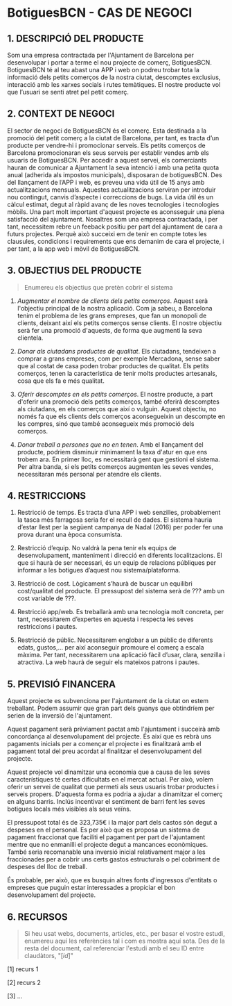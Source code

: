 ﻿# BotiguesBCN - CAS DE NEGOCI #


## 1. DESCRIPCIÓ DEL PRODUCTE ##

Som una empresa contractada per l'Ajuntament de Barcelona per desenvolupar i portar a terme el nou projecte de comerç, BotiguesBCN.
BotiguesBCN té al teu abast una APP i web on podreu trobar tota la informació dels petits comerços de la nostra ciutat, descomptes exclusius, interacció amb les xarxes socials i rutes temàtiques. El nostre producte vol que l’usuari se senti atret pel petit comerç.

## 2. CONTEXT DE NEGOCI ##

El sector de negoci de BotiguesBCN és el comerç. Esta destinada a la promoció del petit comerç a la ciutat de Barcelona, per tant, es tracta d’un producte per vendre-hi i promocionar serveis. Els petits comerços de Barcelona promocionaran els seus serveis per establir vendes amb els usuaris de BotiguesBCN.
Per accedir a aquest servei, els comerciants hauran de comunicar a Ajuntament la seva intenció i amb una petita quota anual (adherida als impostos municipals), disposaran de botiguesBCN.
Des del llançament de l’APP i web, es preveu una vida útil de 15 anys amb actualitzacions mensuals. Aquestes actualitzacions serviran per introduir nou contingut, canvis d’aspecte i correccions de bugs. La vida útil és un càlcul estimat, degut al ràpid avanç de les noves tecnologies i tecnologies mòbils.
Una part molt important d'aquest projecte es aconsseguir una plena satisfacció del ajuntament. Nosaltres som una empresa contractada, i per tant, necessitem rebre un feeback positiu per part del ajuntament de cara a futurs projectes. Perquè això succeixi em de tenir en compte totes les clausules, condicions i requirements que ens demanim de cara el projecte, i per tant, a la app web i mòvil de BotiguesBCN.

## 3. OBJECTIUS DEL PRODUCTE ##

> Enumereu els objectius que pretèn cobrir el sistema

1. *Augmentar el nombre de clients dels petits comerços*. Aquest serà l'objectiu principal de la nostra aplicació. Com ja sabeu, a Barcelona tenim el problema de les grans empreses, que fan un monopoli de clients, deixant així els petits comerços sense clients. El nostre objectiu serà fer una promoció d'aquests, de forma que augmenti la seva clientela.

2. *Donar als ciutadans productes de qualitat*. Els ciutadans, tendeixen a comprar a grans empreses, com per exemple Mercadona, sense saber que al costat de casa poden  trobar productes de qualitat. Els petits comerços, tenen la característica de tenir molts productes artesanals, cosa que els fa e més qualitat.

3. *Oferir descomptes en els petits comerços*. El nostre producte, a part d'oferir una promoció dels petits comerços, també oferirà descomptes als ciutadans, en els comerços que així o vulguin. Aquest objectiu, no només fa que els clients dels comerços aconsegueixin un descompte en les compres, sinó que també aconsegueix més promoció dels comerços.

4. *Donar treball a persones que no en tenen*. Amb el llançament del producte, podriem disminuir minimament la taxa d'atur en que ens trobem ara. En primer lloc, es necessitarà gent que gestioni el sistema. Per altra banda, si els petits comerços augmenten les seves vendes, necessitaran més personal per atendre els clients.

























## 4. RESTRICCIONS ##

1. Restricció de temps. Es tracta d’una APP i web senzilles, probablement la tasca més farragosa seria fer el recull de dades. El sistema hauria d’estar llest per la següent campanya de Nadal (2016) per poder fer una prova durant una època consumista.

2. Restricció d’equip. No valdrà la pena tenir els equips de desenvolupament, manteniment i direcció en diferents localitzacions. El que si haurà de ser necessari, és un equip de relacions públiques per informar a les botigues d’aquest nou sistema/plataforma.

3. Restricció de cost. Lògicament s’haurà de buscar un equilibri cost/qualitat del producte. El pressupost del sistema serà de ??? amb un cost variable de ???.

4. Restricció app/web. Es treballarà amb una tecnologia molt concreta, per tant, necessitarem d’expertes en aquesta i respecta les seves restriccions i pautes.

5. Restricció de públic. Necessitarem englobar a un públic de diferents edats, gustos,… per així aconseguir promoure el comerç a escala màxima. Per tant, necessitarem una aplicació fàcil d’usar, clara, senzilla i atractiva. La web haurà de seguir els mateixos patrons i pautes.

## 5. PREVISIÓ FINANCERA ##

Aquest projecte es subvenciona per l'ajuntament de la ciutat on estem treballant. Podem assumir que gran part dels guanys que obtindríem per  serien de la inversió de l'ajuntament.

Aquest pagament serà prèviament pactat amb l'ajuntament i succeirà amb concordança al desenvolupament del projecte. És així que es rebrà uns pagaments inicials per a començar el projecte i es finalitzarà amb el pagament total del preu acordat al finalitzar el desenvolupament del projecte.

Aquest projecte vol dinamitzar una economia que a causa de les seves característiques té certes dificultats en el mercat actual. Per això, volem oferir un servei de qualitat que permeti als seus usuaris trobar productes i serveis propers. 
D'aquesta forma es podria a ajudar a dinamitzar el comerç en alguns barris. Inclús incentivar el sentiment de barri fent les seves botigues locals més visibles als seus veïns. 

El pressupost total és de 323,735€ i la major part dels castos són degut a despeses en el personal. Es per això que es proposa un sistema de pagament fraccionat que faciliti el pagament per part de l'ajuntament mentre que no enmanilli el projecte degut a mancances econòmiques. També seria recomanable una inversió inicial relativament major a les fraccionades per a cobrir uns certs gastos estructurals o pel cobriment de despeses del lloc de treball.

És probable, per això, que es busquin altres fonts d'ingressos d'entitats o empreses que puguin estar interessades a propiciar el bon desenvolupament del projecte.

## 6. RECURSOS ##

> Si heu usat webs, documents, articles, etc., per basar el vostre estudi, enumereu aquí les referències tal i com es mostra aquí sota. Des de la resta del document, cal referenciar l'estudi amb el seu ID entre claudàtors, "[*id*]"

[1] recurs 1

[2] recurs 2

[3] ...
